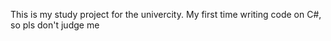 This is my study project for the univercity. My first time writing code on C#, so pls don't judge me
